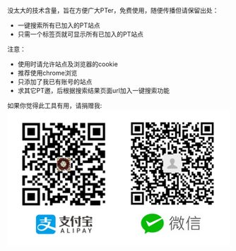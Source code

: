 没太大的技术含量，旨在方便广大PTer，免费使用，随便传播但请保留出处：
<ul>
	<li>一键搜索所有已加入的PT站点</li>
	<li>只需一个标签页就可显示所有已加入的PT站点</li>
</ul>
注意：
<ul>
	<li>使用时请允许站点及浏览器的cookie</li>
	<li>推荐使用chrome浏览</li>
	<li>只添加了我已有账号的站点</li>
	<li>求其它PT邀，后根据搜索结果页面url加入一键搜索功能</li>
</ul>
如果你觉得此工具有用，请捐赠我:<br>
<img src="https://raw.githubusercontent.com/Dreamray/Search-All-PT/master/donate/donate.jpg" alt="">
